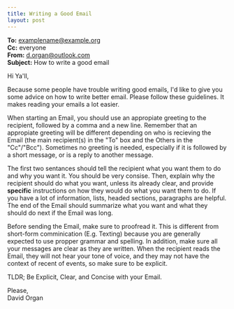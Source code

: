 ```yaml
---
title: Writing a Good Email
layout: post
---
```


**To:** examplename@example.org  
**Cc:** everyone  
**From:** d.organ@outlook.com  
**Subject:** How to write a good email  

Hi Ya'll,  

Because some people have trouble writing good emails, I'd like to give you some advice on how to write better email. Please follow these guidelines. It makes reading your emails a lot easier.  

When starting an Email, you should use an appropiate greeting to the recipient, followed by a comma and a new line. Remember that an appropiate greeting will be different depending on who is recieving the Email (the main recipient(s) in the "To" box and the Others in the "Cc"/"Bcc"). Sometimes no greeting is needed, especially if it is followed by a short message, or is a reply to another message. 

The first two sentances should tell the recipient what you want them to do and why you want it. You should be very consise. Then, explain why the recipient should do what you want, unless its already clear, and provide **specific** instructions on how they would do what you want them to do. If you have a lot of information, lists, headed sections, paragraphs are helpful. The end of the Email should summarize what you want and what they should do next if the Email was long.

Before sending the Email, make sure to proofread it. This is different from short-form comminication (E.g. Texting) because you are generally expected to use propper grammar and spelling. In addition, make sure all your messages are clear as they are written. When the recipient reads the Email, they will not hear your tone of voice, and they may not have the context of recent of events, so make sure to be explicit.

TLDR; Be Explicit, Clear, and Concise with your Email.  

Please,  
David Organ